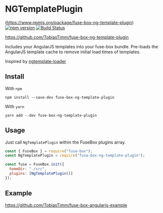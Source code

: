 # NGTemplatePlugin

(https://www.npmjs.org/package/fuse-box-ng-template-plugin) [![npm version](https://badge.fury.io/js/fuse-box-ng-template-plugin.svg)](https://www.npmjs.com/package/fuse-box-ng-template-plugin) [![Build Status](https://img.shields.io/travis/TobiasTimm/fuse-box-ng-template-plugin/master.svg)](https://travis-ci.org/TobiasTimm/fuse-box-ng-template-plugin)


https://github.com/TobiasTimm/fuse-box-ng-template-plugin

Includes your AngularJS templates into your fuse-box bundle. Pre-loads the AngularJS template cache to remove initial load times of templates.

Inspired by [ngtemplate-loader](https://github.com/WearyMonkey/ngtemplate-loader)

## Install

With `npm`

```shell
npm install --save-dev fuse-box-ng-template-plugin
```

With `yarn`

```shell
yarn add --dev fuse-box-ng-template-plugin
```

## Usage

Just call `NgTemplatePlugin` within the FuseBox plugins array.

```js
const { FuseBox } = require("fuse-box");
const NgTemplatePlugin = require("fuse-box-ng-template-plugin");

const fuse = FuseBox.init({
  homeDir: "./src",
  plugins: [NgTemplatePlugin()]
});
```

## Example

https://github.com/TobiasTimm/fuse-box-angularjs-example